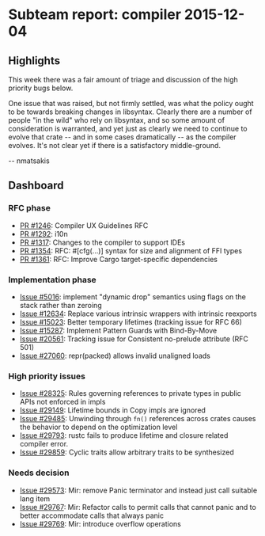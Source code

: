 # Subteam report: compiler 2015-12-04

## Highlights

This week there was a fair amount of triage and discussion of the high
priority bugs below.

One issue that was raised, but not firmly settled, was what the policy
ought to be towards breaking changes in libsyntax. Clearly there are a
number of people "in the wild" who rely on libsyntax, and so some
amount of consideration is warranted, and yet just as clearly we need
to continue to evolve that crate -- and in some cases dramatically --
as the compiler evolves. It's not clear yet if there is a satisfactory
middle-ground.

-- nmatsakis

## Dashboard

### RFC phase

- [PR #1246](https://github.com/rust-lang/rfcs/pull/1246):
  Compiler UX Guidelines RFC
- [PR #1292](https://github.com/rust-lang/rfcs/pull/1292):
  i10n
- [PR #1317](https://github.com/rust-lang/rfcs/pull/1317):
  Changes to the compiler to support IDEs
- [PR #1354](https://github.com/rust-lang/rfcs/pull/1354):
  RFC: #[cfg(…)] syntax for size and alignment of FFI types
- [PR #1361](https://github.com/rust-lang/rfcs/pull/1361):
  RFC: Improve Cargo target-specific dependencies

### Implementation phase

- [Issue #5016](https://github.com/rust-lang/rust/issues/5016):
  implement "dynamic drop" semantics using flags on the stack rather than zeroing
- [Issue #12634](https://github.com/rust-lang/rust/issues/12634):
  Replace various intrinsic wrappers with intrinsic reexports
- [Issue #15023](https://github.com/rust-lang/rust/issues/15023):
  Better temporary lifetimes (tracking issue for RFC 66)
- [Issue #15287](https://github.com/rust-lang/rust/issues/15287):
  Implement Pattern Guards with Bind-By-Move
- [Issue #20561](https://github.com/rust-lang/rust/issues/20561):
  Tracking issue for Consistent no-prelude attribute (RFC 501)
- [Issue #27060](https://github.com/rust-lang/rust/issues/27060):
  repr(packed) allows invalid unaligned loads

### High priority issues

- [Issue #28325](https://github.com/rust-lang/rust/issues/28325):
  Rules governing references to private types in public APIs not enforced in impls
- [Issue #29149](https://github.com/rust-lang/rust/issues/29149):
  Lifetime bounds in Copy impls are ignored
- [Issue #29485](https://github.com/rust-lang/rust/issues/29485):
  Unwinding through `fn()` references across crates causes the behavior to depend on the optimization level
- [Issue #29793](https://github.com/rust-lang/rust/issues/29793):
  rustc fails to produce lifetime and closure related compiler error.
- [Issue #29859](https://github.com/rust-lang/rust/issues/29859):
  Cyclic traits allow arbitrary traits to be synthesized

### Needs decision

- [Issue #29573](https://github.com/rust-lang/rust/issues/29573):
  Mir: remove Panic terminator and instead just call suitable lang item
- [Issue #29767](https://github.com/rust-lang/rust/issues/29767):
  Mir: Refactor calls to permit calls that cannot panic and to better accommodate calls that always panic
- [Issue #29769](https://github.com/rust-lang/rust/issues/29769):
  Mir: introduce overflow operations
